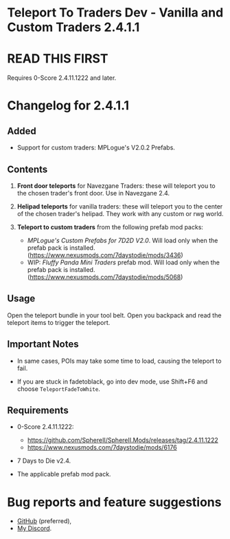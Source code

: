 # Teleport To Traders Dev - Vanilla and Custom Traders 2.4.1.1

# READ THIS FIRST

Requires 0-Score 2.4.11.1222 and later.

# Changelog for 2.4.1.1

## Added

- Support for custom traders: MPLogue's V2.0.2 Prefabs.

## Contents

1. **Front door teleports** for Navezgane Traders: these will teleport you to the chosen trader's front door. Use in Navezgane 2.4.

2. **Helipad teleports** for vanilla traders: these will teleport you to the center of the chosen trader's helipad. They work with any custom or rwg world.

3. **Teleport to custom traders** from the following prefab mod packs:
	- *MPLogue's Custom Prefabs for 7D2D V2.0*. Will load only when the prefab pack is installed. (https://www.nexusmods.com/7daystodie/mods/3436)
	- WIP: *Fluffy Panda Mini Traders* prefab mod. Will load only when the prefab pack is installed. (https://www.nexusmods.com/7daystodie/mods/5068)

## Usage

Open the teleport bundle in your tool belt. Open you backpack and read the teleport items to trigger the teleport.

## Important Notes 

- In same cases, POIs may take some time to load, causing the teleport to fail.

- If you are stuck in fadetoblack, go into dev mode, use Shift+F6 and choose `TeleportFadeToWhite`.

## Requirements

- 0-Score 2.4.11.1222: 
	- https://github.com/SphereII/SphereII.Mods/releases/tag/2.4.11.1222
	- https://www.nexusmods.com/7daystodie/mods/6176

- 7 Days to Die v2.4.

- The applicable prefab mod pack.

# Bug reports and feature suggestions
- [GitHub](https://github.com/flatlanderone/flatlander-releases/issues) (preferred),
- [My Discord](https://discord.gg/2FZ8rWjubz).